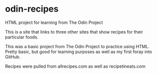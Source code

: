 # odin-recipes
HTML project for learning from The Odin Project

This is a site that links to three other sites that show recipes for their particular foods.

This was a basic project from The Odin Project to practice using HTML.
Pretty basic, but good for learning purposes as well as my first foray into GitHub.

Recipes were pulled from allrecipes.com as well as recipetineats.com
